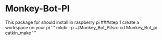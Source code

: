 # Monkey-Bot-PI
 This package for should install in raspberry pi
 ###step 1
 create a workspace on your pi
 '''
 mkdir -p ~/Monkey_Bot_Pi/src
 cd Monkey_Bot_pi
 catkin_make
 '''
